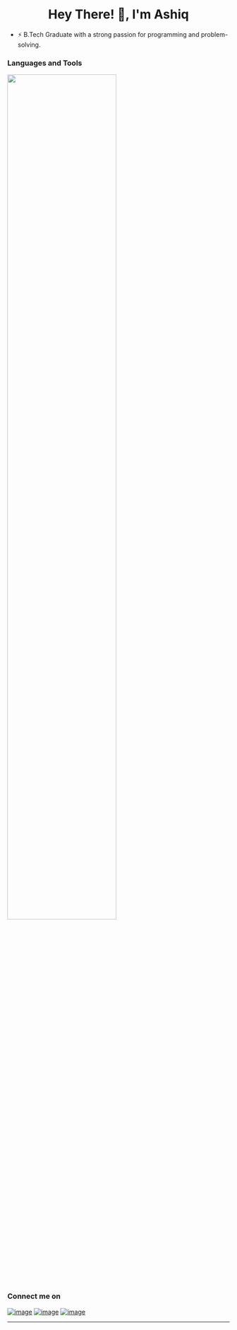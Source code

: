 <!-- ### Hi there 👋 -->
<!--
- 🔭 I’m currently working on ...
- 🌱 I’m currently learning ...
- 👯 I’m looking to collaborate on ...
- 🤔 I’m looking for help with ...
- 💬 Ask me about 
- 😄 Pronouns: ...
- 📫 How to reach me: ashiqar2002@gmail.com

- ⚡ Fun fact: ...
-->


<h1 align="center">Hey There! 👋, I'm Ashiq 
<!--   <img height="40" src="https://emoji.gg/assets/emoji/7333-parrotdance.gif"> -->
 </h1>
 
<!-- <h3 align="center">A passionate Programmer and Front-End Developer</h3> -->
- ⚡ B.Tech Graduate with a strong passion for programming and problem-solving.

<h3>Languages and Tools</h3>
<p>
  <a href="https://skillicons.dev">
    <img width=70% src="https://skillicons.dev/icons?i=react,html,css,bootstrap,py,c,java,cpp,js,git,github,postgres,linux,vscode" />
  </a>
</p>


<h3>Connect me on</h3>
<div>

[![image](https://img.shields.io/badge/LinkedIn-0077B5?style=for-the-badge&logo=linkedin&logoColor=white)](https://www.linkedin.com/in/ashiq-a-r-993315203/)
[![image](https://img.shields.io/badge/Instagram-E4405F?style=for-the-badge&logo=instagram&logoColor=white)](https://www.instagram.com/ashiq_abdul_hakkim/)
[![image](https://img.shields.io/badge/Gmail-D14836?style=for-the-badge&logo=gmail&logoColor=white)](mailto:ashiqar2002@gmail.com)
<!-- [![image](https://img.shields.io/badge/Twitter-1DA1F2?style=for-the-badge&logo=twitter&logoColor=white)](https://twitter.com/brantlauro) -->
</div>

<hr>
<p >
<!--   <img height= "150" src="https://github-readme-stats.vercel.app/api?username=AshiqAR&theme=react&show_icons=true&include_all_commits=true&hide=issues" /> -->
<!--   <img height= "150" src="https://github-readme-stats.vercel.app/api/top-langs/?username=AshiqAR&theme=react&layout=compact" />  -->
</p>
